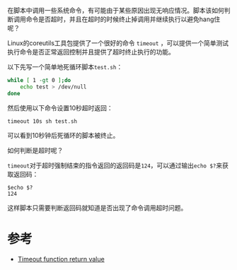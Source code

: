 在脚本中调用一些系统命令，有可能由于某些原因出现无响应情况。脚本该如何判断调用命令是否超时，并且在超时的时候终止掉调用并继续执行以避免hang住呢？

Linux的coreutils工具包提供了一个很好的命令 `timeout` ，可以提供一个简单测试执行命令是否正常返回控制并且提供了超时终止执行的功能。

以下先写一个简单地死循环脚本`test.sh`：

```bash
while [ 1 -gt 0 ];do
    echo test > /dev/null
done
```

然后使用以下命令设置10秒超时返回：

```
timeout 10s sh test.sh
```

可以看到10秒钟后死循环的脚本被终止。

如何判断是超时呢？

`timeout`对于超时强制结束的指令返回的返回码是`124`，可以通过输出`echo $?`来获取返回码：

```
$echo $?
124
```

这样脚本只需要判断返回码就知道是否出现了命令调用超时问题。

# 参考

* [Timeout function return value](https://unix.stackexchange.com/questions/205076/timeout-function-return-value)
